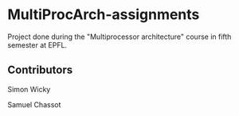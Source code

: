 # MultiProcArch-assignments

Project done during the "Multiprocessor architecture" course in fifth semester at EPFL.

## Contributors

Simon Wicky

Samuel Chassot
